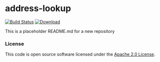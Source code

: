 
# address-lookup

[![Build Status](https://travis-ci.org/hmrc/address-lookup.svg?branch=master)](https://travis-ci.org/hmrc/address-lookup) [ ![Download](https://api.bintray.com/packages/hmrc/releases/address-lookup/images/download.svg) ](https://bintray.com/hmrc/releases/address-lookup/_latestVersion)

This is a placeholder README.md for a new repository

### License

This code is open source software licensed under the [Apache 2.0 License]("http://www.apache.org/licenses/LICENSE-2.0.html").
    